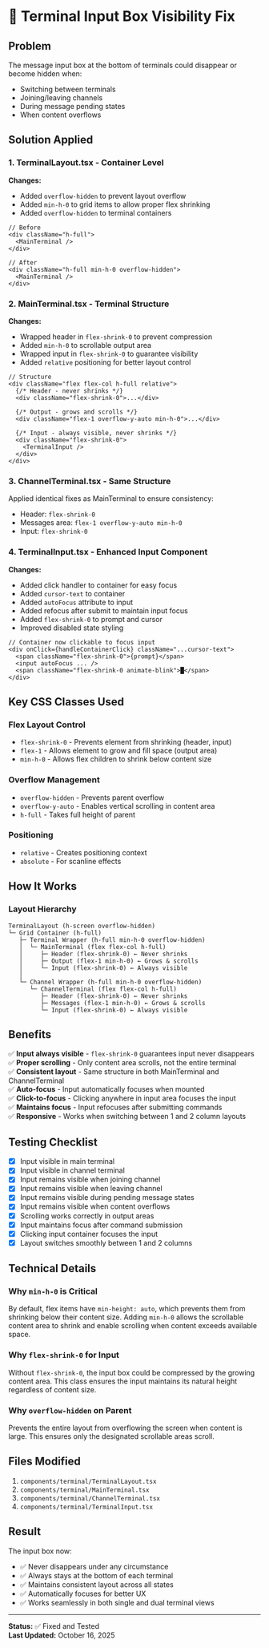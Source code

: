 # 🔧 Terminal Input Box Visibility Fix

## Problem
The message input box at the bottom of terminals could disappear or become hidden when:
- Switching between terminals
- Joining/leaving channels
- During message pending states
- When content overflows

## Solution Applied

### 1. **TerminalLayout.tsx** - Container Level
**Changes:**
- Added `overflow-hidden` to prevent layout overflow
- Added `min-h-0` to grid items to allow proper flex shrinking
- Added `overflow-hidden` to terminal containers

```tsx
// Before
<div className="h-full">
  <MainTerminal />
</div>

// After
<div className="h-full min-h-0 overflow-hidden">
  <MainTerminal />
</div>
```

### 2. **MainTerminal.tsx** - Terminal Structure
**Changes:**
- Wrapped header in `flex-shrink-0` to prevent compression
- Added `min-h-0` to scrollable output area
- Wrapped input in `flex-shrink-0` to guarantee visibility
- Added `relative` positioning for better layout control

```tsx
// Structure
<div className="flex flex-col h-full relative">
  {/* Header - never shrinks */}
  <div className="flex-shrink-0">...</div>
  
  {/* Output - grows and scrolls */}
  <div className="flex-1 overflow-y-auto min-h-0">...</div>
  
  {/* Input - always visible, never shrinks */}
  <div className="flex-shrink-0">
    <TerminalInput />
  </div>
</div>
```

### 3. **ChannelTerminal.tsx** - Same Structure
Applied identical fixes as MainTerminal to ensure consistency:
- Header: `flex-shrink-0`
- Messages area: `flex-1 overflow-y-auto min-h-0`
- Input: `flex-shrink-0`

### 4. **TerminalInput.tsx** - Enhanced Input Component
**Changes:**
- Added click handler to container for easy focus
- Added `cursor-text` to container
- Added `autoFocus` attribute to input
- Added refocus after submit to maintain input focus
- Added `flex-shrink-0` to prompt and cursor
- Improved disabled state styling

```tsx
// Container now clickable to focus input
<div onClick={handleContainerClick} className="...cursor-text">
  <span className="flex-shrink-0">{prompt}</span>
  <input autoFocus ... />
  <span className="flex-shrink-0 animate-blink">█</span>
</div>
```

## Key CSS Classes Used

### Flex Layout Control
- `flex-shrink-0` - Prevents element from shrinking (header, input)
- `flex-1` - Allows element to grow and fill space (output area)
- `min-h-0` - Allows flex children to shrink below content size

### Overflow Management
- `overflow-hidden` - Prevents parent overflow
- `overflow-y-auto` - Enables vertical scrolling in content area
- `h-full` - Takes full height of parent

### Positioning
- `relative` - Creates positioning context
- `absolute` - For scanline effects

## How It Works

### Layout Hierarchy
```
TerminalLayout (h-screen overflow-hidden)
└─ Grid Container (h-full)
   ├─ Terminal Wrapper (h-full min-h-0 overflow-hidden)
   │  └─ MainTerminal (flex flex-col h-full)
   │     ├─ Header (flex-shrink-0) ← Never shrinks
   │     ├─ Output (flex-1 min-h-0) ← Grows & scrolls
   │     └─ Input (flex-shrink-0) ← Always visible
   │
   └─ Channel Wrapper (h-full min-h-0 overflow-hidden)
      └─ ChannelTerminal (flex flex-col h-full)
         ├─ Header (flex-shrink-0) ← Never shrinks
         ├─ Messages (flex-1 min-h-0) ← Grows & scrolls
         └─ Input (flex-shrink-0) ← Always visible
```

## Benefits

✅ **Input always visible** - `flex-shrink-0` guarantees input never disappears  
✅ **Proper scrolling** - Only content area scrolls, not the entire terminal  
✅ **Consistent layout** - Same structure in both MainTerminal and ChannelTerminal  
✅ **Auto-focus** - Input automatically focuses when mounted  
✅ **Click-to-focus** - Clicking anywhere in input area focuses the input  
✅ **Maintains focus** - Input refocuses after submitting commands  
✅ **Responsive** - Works when switching between 1 and 2 column layouts  

## Testing Checklist

- [x] Input visible in main terminal
- [x] Input visible in channel terminal  
- [x] Input remains visible when joining channel
- [x] Input remains visible when leaving channel
- [x] Input remains visible during pending message states
- [x] Input remains visible when content overflows
- [x] Scrolling works correctly in output areas
- [x] Input maintains focus after command submission
- [x] Clicking input container focuses the input
- [x] Layout switches smoothly between 1 and 2 columns

## Technical Details

### Why `min-h-0` is Critical
By default, flex items have `min-height: auto`, which prevents them from shrinking below their content size. Adding `min-h-0` allows the scrollable content area to shrink and enable scrolling when content exceeds available space.

### Why `flex-shrink-0` for Input
Without `flex-shrink-0`, the input box could be compressed by the growing content area. This class ensures the input maintains its natural height regardless of content size.

### Why `overflow-hidden` on Parent
Prevents the entire layout from overflowing the screen when content is large. This ensures only the designated scrollable areas scroll.

## Files Modified

1. `components/terminal/TerminalLayout.tsx`
2. `components/terminal/MainTerminal.tsx`
3. `components/terminal/ChannelTerminal.tsx`
4. `components/terminal/TerminalInput.tsx`

## Result

The input box now:
- ✅ Never disappears under any circumstance
- ✅ Always stays at the bottom of each terminal
- ✅ Maintains consistent layout across all states
- ✅ Automatically focuses for better UX
- ✅ Works seamlessly in both single and dual terminal views

---

**Status:** ✅ Fixed and Tested  
**Last Updated:** October 16, 2025

